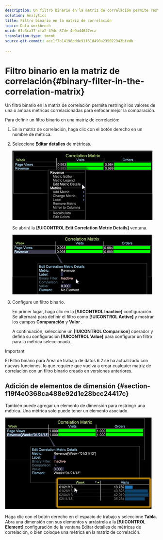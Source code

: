 ```yaml
---
description: Un filtro binario en la matriz de correlación permite restringir los valores de una o ambas métricas correlacionadas para enfocar mejor la comparación.
solution: Analytics
title: Filtro binario en la matriz de correlación
topic: Data workbench
uuid: 61c3ca37-cfa2-49dc-87de-4e9a44647eca
translation-type: tm+mt
source-git-commit: aec1f7b14198cdde91f61d490a235022943bfedb

---
```



# Filtro binario en la matriz de correlación{#binary-filter-in-the-correlation-matrix}

Un filtro binario en la matriz de correlación permite restringir los valores de una o ambas métricas correlacionadas para enfocar mejor la comparación.

Para definir un filtro binario en una matriz de correlación:

1. En la matriz de correlación, haga clic con el botón derecho en un nombre de métrica.
1. Seleccione **Editar detalles** de métricas.

   ![](assets/correlation_matrix_binary_filter.png)

   Se abrirá la **[!UICONTROL Edit Correlation Metric Details]** ventana.

   ![](assets/correlation_matrix_metric_details.png)

1. Configure un filtro binario.

   En primer lugar, haga clic en la **[!UICONTROL Inactive]** configuración. Se alternará para definir el filtro como **[!UICONTROL Active]** y mostrar los campos **Comparación** y **Valor** .

   A continuación, seleccione un **[!UICONTROL Comparison]** operador y defina su configuración **[!UICONTROL Value]** para configurar un filtro para la métrica seleccionada.

>[!IMPORTANT]
>
>El Filtro binario para Área de trabajo de datos 6.2 se ha actualizado con nuevas funciones, lo que requiere que vuelva a crear cualquier matriz de correlación con un filtro binario creado en versiones anteriores.

## Adición de elementos de dimensión {#section-f19f4e0368ca488e92d1e28bcc24417c}

También puede agregar un elemento de dimensión para restringir una métrica. Una métrica solo puede tener un elemento asociado.

![](assets/correlation_matrix_element.png)

Haga clic con el botón derecho en el espacio de trabajo y seleccione **Tabla**. Abra una dimensión con sus elementos y arrástrela a la **[!UICONTROL Element]** configuración de la ventana Editar detalles de métricas de correlación, o bien coloque una métrica en la matriz de correlación.
